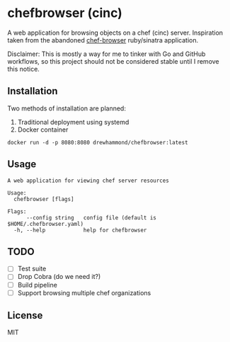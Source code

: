 # chefbrowser (cinc)

A web application for browsing objects on a chef (cinc) server. Inspiration taken from the
abandoned [chef-browser](https://github.com/3ofcoins/chef-browser) ruby/sinatra application.

Disclaimer: This is mostly a way for me to tinker with Go and GitHub workflows, so this project should not be considered
stable until I remove this notice.

## Installation

Two methods of installation are planned:

1. Traditional deployment using systemd
2. Docker container

```shell
docker run -d -p 8080:8080 drewhammond/chefbrowser:latest
```

## Usage

```shell
A web application for viewing chef server resources

Usage:
  chefbrowser [flags]

Flags:
      --config string   config file (default is $HOME/.chefbrowser.yaml)
  -h, --help            help for chefbrowser
```

## TODO

- [ ] Test suite
- [ ] Drop Cobra (do we need it?)
- [ ] Build pipeline
- [ ] Support browsing multiple chef organizations

## License

MIT
